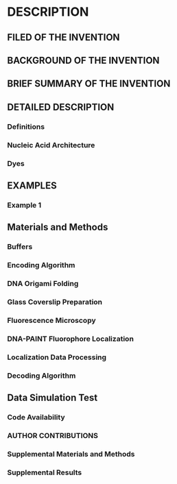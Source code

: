 # DESCRIPTION

## FILED OF THE INVENTION

## BACKGROUND OF THE INVENTION

## BRIEF SUMMARY OF THE INVENTION

## DETAILED DESCRIPTION

### Definitions

### Nucleic Acid Architecture

### Dyes

## EXAMPLES

### Example 1

## Materials and Methods

### Buffers

### Encoding Algorithm

### DNA Origami Folding

### Glass Coverslip Preparation

### Fluorescence Microscopy

### DNA-PAINT Fluorophore Localization

### Localization Data Processing

### Decoding Algorithm

## Data Simulation Test

### Code Availability

### AUTHOR CONTRIBUTIONS

### Supplemental Materials and Methods

### Supplemental Results


